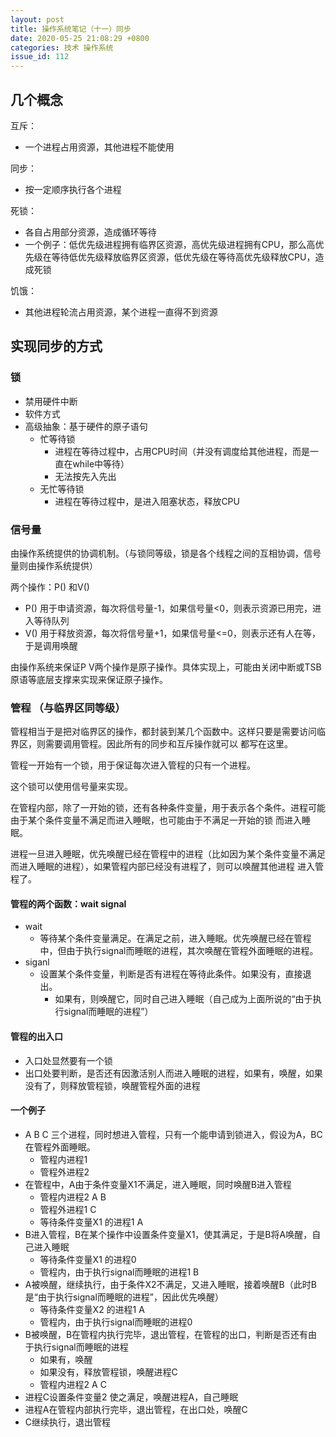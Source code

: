 ```yaml
---
layout: post
title: 操作系统笔记（十一）同步
date: 2020-05-25 21:08:29 +0800
categories: 技术 操作系统
issue_id: 112
---
```


## 几个概念

互斥：
- 一个进程占用资源，其他进程不能使用
  
同步：
- 按一定顺序执行各个进程

死锁：
- 各自占用部分资源，造成循环等待
- 一个例子：低优先级进程拥有临界区资源，高优先级进程拥有CPU，那么高优先级在等待低优先级释放临界区资源，低优先级在等待高优先级释放CPU，造成死锁

饥饿：
- 其他进程轮流占用资源，某个进程一直得不到资源

## 实现同步的方式

### 锁

- 禁用硬件中断
- 软件方式
- 高级抽象：基于硬件的原子语句
  - 忙等待锁
    - 进程在等待过程中，占用CPU时间（并没有调度给其他进程，而是一直在while中等待）
    - 无法按先入先出
  - 无忙等待锁
    - 进程在等待过程中，是进入阻塞状态，释放CPU

### 信号量

由操作系统提供的协调机制。（与锁同等级，锁是各个线程之间的互相协调，信号量则由操作系统提供）

两个操作：P() 和V()

- P() 用于申请资源，每次将信号量-1，如果信号量<0，则表示资源已用完，进入等待队列
- V() 用于释放资源，每次将信号量+1，如果信号量<=0，则表示还有人在等，于是调用唤醒

由操作系统来保证P V两个操作是原子操作。具体实现上，可能由关闭中断或TSB原语等底层支撑来实现来保证原子操作。

### 管程 （与临界区同等级）

管程相当于是把对临界区的操作，都封装到某几个函数中。这样只要是需要访问临界区，则需要调用管程。因此所有的同步和互斥操作就可以
都写在这里。

管程一开始有一个锁，用于保证每次进入管程的只有一个进程。

这个锁可以使用信号量来实现。

在管程内部，除了一开始的锁，还有各种条件变量，用于表示各个条件。进程可能由于某个条件变量不满足而进入睡眠，也可能由于不满足一开始的锁
而进入睡眠。

进程一旦进入睡眠，优先唤醒已经在管程中的进程（比如因为某个条件变量不满足而进入睡眠的进程），如果管程内部已经没有进程了，则可以唤醒其他进程
进入管程了。

#### 管程的两个函数：wait signal

- wait
  - 等待某个条件变量满足。在满足之前，进入睡眠。优先唤醒已经在管程中，但由于执行signal而睡眠的进程，其次唤醒在管程外面睡眠的进程。
- siganl
  - 设置某个条件变量，判断是否有进程在等待此条件。如果没有，直接退出。
    - 如果有，则唤醒它，同时自己进入睡眠（自己成为上面所说的“由于执行signal而睡眠的进程”）

#### 管程的出入口

- 入口处显然要有一个锁
- 出口处要判断，是否还有因激活别人而进入睡眠的进程，如果有，唤醒，如果没有了，则释放管程锁，唤醒管程外面的进程

#### 一个例子

- A B C 三个进程，同时想进入管程，只有一个能申请到锁进入，假设为A，BC在管程外面睡眠。
  - 管程内进程1
  - 管程外进程2
- 在管程中，A由于条件变量X1不满足，进入睡眠，同时唤醒B进入管程
  - 管程内进程2 A B
  - 管程外进程1 C
  - 等待条件变量X1 的进程1 A
- B进入管程，B在某个操作中设置条件变量X1，使其满足，于是B将A唤醒，自己进入睡眠
  - 等待条件变量X1 的进程0
  - 管程内，由于执行signal而睡眠的进程1 B
- A被唤醒，继续执行，由于条件X2不满足，又进入睡眠，接着唤醒B（此时B是“由于执行signal而睡眠的进程”，因此优先唤醒）
  - 等待条件变量X2 的进程1 A
  - 管程内，由于执行signal而睡眠的进程0 
- B被唤醒，B在管程内执行完毕，退出管程，在管程的出口，判断是否还有由于执行signal而睡眠的进程
  - 如果有，唤醒
  - 如果没有，释放管程锁，唤醒进程C
  - 管程内进程2 A C
- 进程C设置条件变量2 使之满足，唤醒进程A，自己睡眠
- 进程A在管程内部执行完毕，退出管程，在出口处，唤醒C
- C继续执行，退出管程






